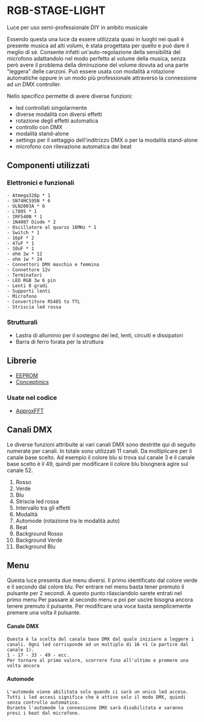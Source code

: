 # RGB-STAGE-LIGHT
Luce per uso semi-professionale DIY in ambito musicale


Essendo questa una luce da essere utilizzata quasi in luoghi nei quali è presente musica ad alti volumi, è stata progettata per quello e può dare il meglio di sè.
Consente infatti un'auto-regolazione della sensibilità del microfono adattandolo nel modo perfetto al volume della musica, senza però avere il problema della diminuzione del volume dovuta ad una parte "leggera" delle canzoni.
Può essere usata con modalità a rotazione automatiche oppure in un modo più professionale attraverso la connessione ad un DMX controller.

Nello specifico permette di avere diverse funzioni:
  - led controllati singolarmente
  - diverse modalità con diversi effetti
  - rotazione degli effetti automatica
  - controllo con DMX
  - modalità stand-alone
  - settings per il settaggio dell'inditrizzo DMX o per la modalità stand-alone
  - microfono con rilevazione automatica dei beat


## Componenti utilizzati
  ### Elettronici e funzionali
    - Atmega328p * 1
    - SN74HC595N * 6
    - ULN2003A * 6
    - L7805 * 1
    - IRF540N * 1
    - 1N4007 Diode * 2
    - Oscillatore al quarzo 16MHz * 1
    - Switch * 1
    - 16pF * 2
    - 47uF * 1
    - 10uF * 1
    - ohm 2w * 12
    - ohm 1w * 24
    - Connettori DMX maschio e femmina
    - Connettore 12v
    - Terminatori
    - LED RGB 3w 6 pin
    - Lenti 8 gradi
    - Supporti lenti
    - Microfono
    - Convertitore RS485 to TTL
    - Striscia led rossa

  ### Strutturali
  - Lastra di alluminio per il sostegno dei led, lenti, circuiti e dissipatori
  - Barra di ferro forata per la struttura

## Librerie

  - [EEPROM](https://www.arduino.cc/en/Reference/EEPROM)
  - [Conceptinics](https://github.com/alfo/arduino-libraries/tree/master/Conceptinetics)
  
  ### Usate nel codice
  
  - [ApproxFFT](https://create.arduino.cc/projecthub/abhilashpatel121/approxfft-fastest-fft-function-for-arduino-fd4917)


## Canali DMX
  Le diverse funzioni attribuite ai vari canali DMX sono destritte qui di seguito numerate per canali. 
  In totale sono utilizzati 11 canali.
  Da moltiplicare per il canale base scelto. Ad esempio il colore blu si trova sul canale 3 e il canale base scelto è il 49, quindi per modificare il colore blu bisognerà agire sul canale 52.
  
  1. Rosso
  2. Verde
  3. Blu
  4. Striscia led rossa
  5. Intervallo tra gli effetti
  6. Modalità
  7. Automode (rotazione tra le modalità auto)
  8. Beat
  9. Background Rosso
  10. Background Verde
  11. Background Blu

## Menu
  Questa luce presenta due menu diversi. Il primo identificato dal colore verde e il secondo dal colore blu.
  Per entrare nel menu basta tener premuto il pulsante per 2 secondi. A questo punto rilasciandolo sarete entrati nel primo menu
  Per passare al secondo menu e poi per uscire bisogna ancora tenere premuto il pulsante.
  Per modificare una voce basta semplicemente premere una volta il pulsante.
  #### Canale DMX
    Questa è la scelta del canale base DMX dal quale iniziare a leggere i canali. Ogni led corrisponde ad un multiplo di 16 +1 (a partire dal canale 1).
    1 - 17 - 33 - 49 - ecc.
    Per tornare al primo valore, scorrere fino all'ultimo e premere una volta ancora
  #### Automode
    L'automode viene abilitata solo quando ci sarà un unico led acceso. 
    Tutti i led accesi significa che è attivo solo il modo DMX, quindi senza controllo automatico.
    Durante l'automode la connessione DMX sarà disabilitata e saranno presi i beat dal microfono.
  
